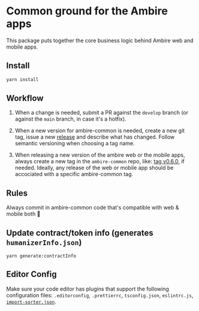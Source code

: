 # Common ground for the Ambire apps

This package puts together the core business logic behind Ambire web and mobile apps.

## Install

```bash
yarn install
```

## Workflow

1. When a change is needed, submit a PR against the `develop` branch (or against the `main` branch, in case it's a hotfix).

2. When a new version for ambire-common is needed, create a new git tag, issue a new [release](https://github.com/AmbireTech/ambire-common/releases) and describe what has changed. Follow semantic versioning when choosing a tag name.

3. When releasing a new version of the ambire web or the mobile apps, always create a new tag in the `ambire-common` repo, like: [tag v0.6.0](https://github.com/AmbireTech/ambire-common/releases/tag/v0.6.0), if needed. Ideally, any release of the web or mobile app should be accociated with a specific ambire-common tag.

## Rules

Always commit in ambire-common code that's compatible with web & mobile both 🤞

## Update contract/token info (generates `humanizerInfo.json`)

```
yarn generate:contractInfo
```

## Editor Config

Make sure your code editor has plugins that support the following configuration files: `.editorconfig`, `.prettierrc`, `tsconfig.json`, `eslintrc.js`, [`import-sorter.json`](https://github.com/SoominHan/import-sorter).

